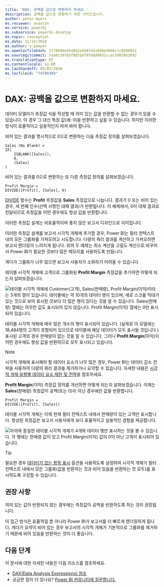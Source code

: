 ```yaml
---
title: 'DAX: 공백을 값으로 변환하지 마세요.'
description: 공백을 값으로 변환하기 위한 가이드입니다.
author: peter-myers
ms.reviewer: asaxton
ms.service: powerbi
ms.subservice: powerbi-desktop
ms.topic: conceptual
ms.date: 11/24/2019
ms.author: v-pemyer
ms.openlocfilehash: 2f70b98ed540a2e5b87e5a949e30b0c1c02069d1
ms.sourcegitcommit: 7aa0136f93f88516f97ddd8031ccac5d07863b92
ms.translationtype: HT
ms.contentlocale: ko-KR
ms.lasthandoff: 05/05/2020
ms.locfileid: "74700389"
---
```

# <a name="dax-avoid-converting-blanks-to-values"></a>DAX: 공백을 값으로 변환하지 마세요.

데이터 모델러가 측정값 식을 작성할 때 의미 있는 값을 반환할 수 없는 경우가 있을 수 있습니다. 이 경우 그 대신 특정 값(예: 0)을 반환하고 싶을 수 있습니다. 하지만 이러한 방식이 효율적이고 실용적인지 따져 봐야 합니다.

비어 있는 결과를 명시적으로 0으로 변환하는 다음 측정값 정의를 살펴보겠습니다.

```dax
Sales (No Blank) =
IF(
    ISBLANK([Sales]),
    0,
    [Sales]
)
```

비어 있는 결과를 0으로 변환하는 또 다른 측정값 정의를 살펴보겠습니다.

```dax
Profit Margin =
DIVIDE([Profit], [Sales], 0)
```

[DIVIDE](/dax/divide-function-dax) 함수는 **Profit** 측정값을 **Sales** 측정값으로 나눕니다. 결과가 0 또는 비어 있는 경우, 세 번째 인수(선택 사항인 대체 결과)가 반환됩니다. 이 예제에서, 0이 대체 결과로 전달되므로 측정값을 어떤 경우에도 항상 값을 반환합니다.

이러한 측정값 설계는 비효율적이며 좋지 않은 보고서 디자인으로 이어집니다.

이러한 측정값 설계를 보고서 시각적 개체에 추가할 경우, Power BI는 필터 컨텍스트 내의 모든 그룹화를 가져오려고 시도합니다. 다량의 쿼리 결과를 계산하고 가져오려면 보고서 렌더링이 느려지게 됩니다. 위의 두 예제는 희소 계산을 고밀도 계산으로 바꾸어서 Power BI가 필요한 것보다 많은 메모리를 사용하도록 만듭니다.

게다가 그룹화가 너무 많으면 보고서 사용자가 소화하기 어려울 수 있습니다.

테이블 시각적 개체에 고객으로 그룹화된 **Profit Margin** 측정값을 추가하면 어떻게 되는지 살펴보겠습니다.

![테이블 시각적 개체에 Customer(고객), Sales(판매량), Profit Margin(이익)이라는 3개의 열이 있습니다. 테이블에는 약 10개의 데이터 행이 있으며, 세로 스크롤 막대가 있는 것으로 보아 표시된 것보다 더 많은 행이 있다는 것을 알 수 있습니다. Sales(판매량) 열에는 아무런 값도 표시되어 있지 않습니다. Profit Margin(이익) 열에는 0만 표시되어 있습니다.](media/dax-avoid-converting-blank/table-visual-poor.png)

테이블 시각적 개체에 매우 많은 개수의 행이 표시되어 있습니다. (실제로 이 모델에는 18,484명의 고객이 포함되어 있으므로 테이블에 해당 데이터가 모두 표시될 것입니다.) 표시된 고객의 경우 판매량이 없는 것을 알 수 있습니다. 그러나 **Profit Margin**(이익)이 어떤 경우에도 항상 값을 반환하므로 모두 표시되고 있습니다.

> [!NOTE]
> 시각적 개체에 표시해야 할 데이터 요소가 너무 많은 경우, Power BI는 데이터 감소 전략을 사용하여 다량의 쿼리 결과를 제거하거나 요약할 수 있습니다. 자세한 내용은 [시각적 개체 유형별 데이터 요소 제한 및 전략](../visuals/power-bi-data-points.md)을 참조하세요.

**Profit Margin**(이익) 측정값 정의를 개선하면 어떻게 되는지 살펴보겠습니다. 이제는 **Sales**(판매량) 측정값이 공백(또는 0)이 아닌 경우에만 값을 반환합니다.

```dax
Profit Margin =
DIVIDE([Profit], [Sales])
```

테이블 시각적 개체는 이제 현재 필터 컨텍스트 내에서 판매량이 있는 고객만 표시합니다. 향상된 측정값은 보고서 사용자에게 보다 효율적이고 실용적인 경험을 제공합니다.

![아까와 동일한 테이블 시각적 개체가 4개와 데이터 행만 표시하는 것을 볼 수 있습니다. 각 행에는 판매량 값이 있고 Profit Margin(이익) 값이 0이 아닌 고객이 표시되어 있습니다.](media/dax-avoid-converting-blank/table-visual-good.png)

> [!TIP]
> 필요한 경우 [데이터가 없는 항목 표시](../desktop-show-items-no-data.md) 옵션을 사용하도록 설정하여 시각적 개체가 필터 컨텍스트 내에서 모든 그룹화(값을 반환하는 것과 비어 있음을 반환하는 것 모두)를 표시하도록 구성할 수 있습니다.

## <a name="recommendation"></a>권장 사항

의미 있는 값이 반환되지 않는 경우에는 측정값이 공백을 반환하도록 하는 것이 권장됩니다.

이 접근 방식은 효율적일 뿐 아니라 Power BI가 보고서를 더 빠르게 렌더링하게 됩니다. 게다가 요약이 비어 있는 경우 보고서의 시각적 개체가 기본적으로 그룹화를 제거하기 때문에 비어 있음을 반환하는 것이 더 좋습니다.

## <a name="next-steps"></a>다음 단계

이 문서에 대한 자세한 내용은 다음 리소스를 참조하세요.

- [DAX(Data Analysis Expressions) 참조](/dax/)
- 궁금한 점이 더 있나요? [Power BI 커뮤니티에 질문합니다.](https://community.powerbi.com/)
